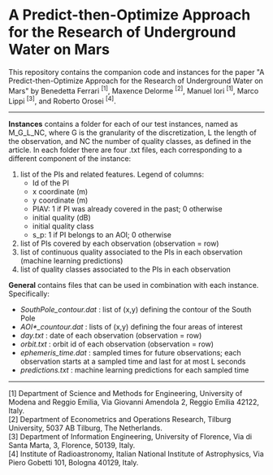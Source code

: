 # A Predict-then-Optimize Approach for the Research of Underground Water on Mars
This repository contains the companion code and instances for the paper "A Predict-then-Optimize Approach for the Research of Underground Water on Mars" by Benedetta Ferrari <sup>[1]</sup>, Maxence Delorme <sup>[2]</sup>, Manuel Iori <sup>[1]</sup>, Marco Lippi <sup>[3]</sup>, and Roberto Orosei <sup>[4]</sup>.

---

**Instances** contains a folder for each of our test instances, named as M_G_L_NC, where G is the granularity of the discretization, L the length of the observation, and NC the number of quality classes, as defined in the article. In each folder there are four .txt files, each corresponding to a different component of the instance:
<ol>
    <li>list of the PIs and related features. Legend of columns:
        <ul>
            <li>Id of the PI</li>
            <li>x coordinate (m)</li>
            <li>y coordinate (m)</li>
            <li>PIAV: 1 if PI was already covered in the past; 0 otherwise</li>
            <li>initial quality (dB)</li>
            <li>initial quality class</li>
            <li>s_p: 1 if PI belongs to an AOI; 0 otherwise</li>
        </ul>
    </li>
    <li>list of PIs covered by each observation (observation = row)</li>
    <li>list of continuous quality associated to the PIs in each observation (machine learning predictions)</li>
    <li>list of quality classes associated to the PIs in each observation</li>
</ol>

**General** contains files that can be used in combination with each instance. Specifically:
<ul>
    <li> <i> SouthPole_contour.dat </i> : list of (x,y) defining the contour of the South Pole</li>
    <li> <i> AOI*_countour.dat </i> : lists of (x,y) defining the four areas of interest</li>
    <li> <i> day.txt </i> : date of each observation (observation = row)</li>
    <li> <i> orbit.txt </i> : orbit id of each observation (observation = row)</li>
    <li> <i> ephemeris_time.dat </i> : sampled times for future observations; each observation starts at a sampled time and last for at most L seconds</li>
    <li> <i> predictions.txt </i> : machine learning predictions for each sampled time</li>
</ul>

---

[1] Department of Science and Methods for Engineering, University of Modena and Reggio Emilia, Via Giovanni Amendola 2, Reggio Emilia 42122, Italy. <br>
[2] Department of Econometrics and Operations Research, Tilburg University, 5037 AB Tilburg, The Netherlands. <br>
[3] Department of Information Engineering, University of Florence, Via di Santa Marta, 3, Florence, 50139, Italy. <br>
[4] Institute of Radioastronomy, Italian National Institute of Astrophysics, Via Piero Gobetti 101, Bologna 40129, Italy. <br>
